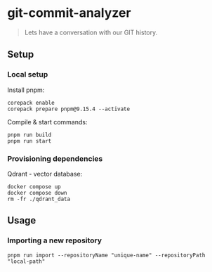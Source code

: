 # git-commit-analyzer

> Lets have a conversation with our GIT history.

## Setup

### Local setup

Install pnpm:

```
corepack enable
corepack prepare pnpm@9.15.4 --activate
```

Compile & start commands:

```
pnpm run build
pnpm run start
```

### Provisioning dependencies

Qdrant - vector database:

```
docker compose up
docker compose down
rm -fr ./qdrant_data
```

## Usage

### Importing a new repository

```
pnpm run import --repositoryName "unique-name" --repositoryPath "local-path"
```
